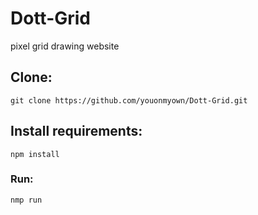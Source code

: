 # Dott-Grid
pixel grid drawing website
## Clone:
```git clone https://github.com/youonmyown/Dott-Grid.git```

## Install requirements:
```npm install```

### Run:
```nmp run```